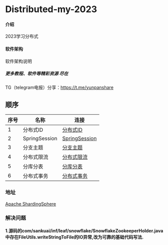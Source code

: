 # Distributed-my-2023

#### 介绍
2023学习分布式

#### 软件架构
软件架构说明


##### 更多教程、软件等精彩资源 尽在
TG（telegram电报）分享：https://t.me/yunpanshare



## 顺序


| 序号 | 名称            | 连接                                     |
|----|---------------|----------------------------------------|
| 1  | 分布式ID         | [分布式ID](./distributed-id-master)       |
| 2  | SpringSession | [SpringSession](./distributed-session) |
| 3  | 分支主题          | [分支主题](./distributed-job)             |
| 4  | 分布式限流         | [分布式限流](./distributed-limiter)         |
| 5  | 分库分表          | [分库分表](./distributed-sharding)         |
| 6  | 分布式事务         | [分布式事务](./distributed-seata)           |

### 地址

[Apache ShardingSphere](https://shardingsphere.apache.org/)


### 解决问题

#### 1.源码的com/sankuai/inf/leaf/snowflake/SnowflakeZookeeperHolder.java中存在FileUtils.writeStringToFile的IO异常,改为可靠的基础代码写法.
